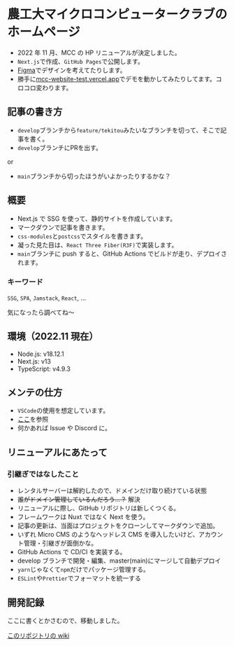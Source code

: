 # 農工大マイクロコンピュータークラブのホームページ

- 2022 年 11 月、MCC の HP リニューアルが決定しました。
- `Next.js`で作成、`GitHub Pages`で公開します。
- [Figma](https://www.figma.com/file/XTfW4NDafbsoMBCu5lNGkr/MCC-HOME-PAGE?node-id=0%3A1&t=F2uR5Q5TRy6jUzh3-1)でデザインを考えてたりします。
- 勝手に[mcc-website-test.vercel.app](https://mcc-website-test.vercel.app)でデモを動かしてみたりしてます。コロコロ変わります。

## 記事の書き方

- `develop`ブランチから`feature/tekitou`みたいなブランチを切って、そこで記事を書く。
- `develop`ブランチにPRを出す。

or

- `main`ブランチから切ったほうがいよかったりするかな？

## 概要

- Next.js で SSG を使って、静的サイトを作成しています。
- マークダウンで記事を書きます。
- `css-modules`と`postcss`でスタイルを書きます。
- 凝った見た目は、`React Three Fiber(R3F)`で実装します。
- `main`ブランチに push すると、GitHub Actions でビルドが走り、デプロイされます。

### キーワード

`SSG`, `SPA`, `Jamstack`, `React`, ...

気になったら調べてね～

## 環境（2022.11 現在）

- Node.js: v18.12.1
- Next.js: v13
- TypeScript: v4.9.3

## メンテの仕方

- `VSCode`の使用を想定しています。
- [ここ](https://github.com/tuatmcc/mcc-website/wiki/%E9%96%8B%E7%99%BA%E3%83%BB%E3%83%A1%E3%83%B3%E3%83%86%E3%83%8A%E3%83%B3%E3%82%B9)を参照
- 何かあれば Issue や Discord に。

## リニューアルにあたって

### 引継ぎではなしたこと

- レンタルサーバーは解約したので、ドメインだけ取り続けている状態
- ~~誰がドメイン管理しているんだろう...？~~ 解決
- リニューアルに際し、GitHub リポジトリは新しくつくる。
- フレームワークは Nuxt ではなく Next を使う。
- 記事の更新は、当面はプロジェクトをクローンしてマークダウンで追加。
- いずれ Micro CMS のようなヘッドレス CMS を導入したいけど、アカウント管理・引継ぎが面倒かな。
- GitHub Actions で CD/CI を実装する。
- develop ブランチで開発・編集、master(main)にマージして自動デプロイ
- `yarn`じゃなくて`npm`だけでパッケージ管理する。
- `ESLint`や`Prettier`でフォーマットを統一する

## 開発記録

ここに書くとかさむので、移動しました。

[このリポジトリの wiki](https://github.com/tuatmcc/mcc-website/wiki)
